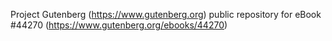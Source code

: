 Project Gutenberg (https://www.gutenberg.org) public repository for eBook #44270 (https://www.gutenberg.org/ebooks/44270)
